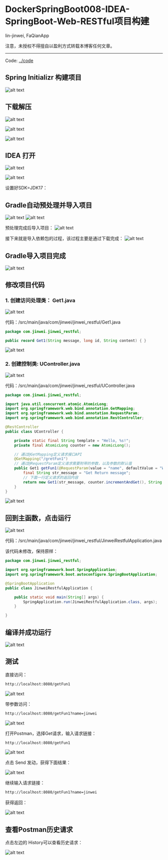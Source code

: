 # DockerSpringBoot008-IDEA-SpringBoot-Web-RESTful项目构建
lin-jinwei, FaQianApp

注意，未授权不得擅自以盈利方式转载本博客任何文章。

---

Code: [../code](../code)

## Spring Initializr 构建项目

![alt text](image-147.png)

## 下载解压

![alt text](image-148.png)

![alt text](image-149.png)

![alt text](image-150.png)

## IDEA 打开

![alt text](image-151.png)

![alt text](image-152.png)

设置好SDK=JDK17：


## Gradle自动预处理并导入项目
![alt text](image-153.png)
![alt text](image-154.png)

预处理完成后导入项目：
![alt text](image-155.png)

接下来就是导入依赖包的过程，该过程主要是通过下载完成：
![alt text](image-156.png)

## Gradle导入项目完成
![alt text](image-157.png)

## 修改项目代码


### 1. 创建访问处理类： Get1.java

![alt text](image-157.png)

代码：/src/main/java/com/jinwei/jinwei_restful/Get1.java

```java
package com.jinwei.jinwei_restful;

public record Get1(String message, long id, String content) { }
```

![alt text](image-158.png)


### 2. 创建控制类: UController.java

![alt text](image-159.png)

代码：/src/main/java/com/jinwei/jinwei_restful/UController.java

```java
package com.jinwei.jinwei_restful;

import java.util.concurrent.atomic.AtomicLong;
import org.springframework.web.bind.annotation.GetMapping;
import org.springframework.web.bind.annotation.RequestParam;
import org.springframework.web.bind.annotation.RestController;

@RestController
public class UController {

    private static final String template = "Hello, %s!";
    private final AtomicLong counter = new AtomicLong();

    // 通过@GetMapping定义请求接口API
    @GetMapping("/gretFun1")
    // 通过@RequestParam定义请求需要附带的参数，以及参数的默认值
    public Get1 getFun1(@RequestParam(value = "name", defaultValue = "World") String name) {
        final String str_message = "Get Return message";
        // 下面一行定义请求的返回内容
        return new Get1(str_message, counter.incrementAndGet(), String.format(template, name));
    }
}

```

![alt text](image-160.png)

## 回到主函数，点击运行


![alt text](image-161.png)

代码：/src/main/java/com/jinwei/jinwei_restful/JinweiRestfulApplication.java

该代码未修改，保持原样：

```java
package com.jinwei.jinwei_restful;

import org.springframework.boot.SpringApplication;
import org.springframework.boot.autoconfigure.SpringBootApplication;

@SpringBootApplication
public class JinweiRestfulApplication {

	public static void main(String[] args) {
		SpringApplication.run(JinweiRestfulApplication.class, args);
	}

}
```

## 编译并成功运行

![alt text](image-162.png)

## 测试

直接访问：

```bash
http://localhost:8080/getFun1
```
![alt text](image-163.png)

带参数访问：

```bash
http://localhost:8080/getFun1?name=jinwei
```

![alt text](image-164.png)

打开Postman，选择Get请求，输入请求链接：

```bash
http://localhost:8080/getFun1
```

![alt text](image-182.png)

点击 Send 发动，获得下面结果：

![alt text](image-183.png)

继续输入请求链接：

```bash
http://localhost:8080/getFun1?name=jinwei
```

获得返回：

![alt text](image-184.png)

## 查看Postman历史请求

点击左边的 History可以查看历史请求：

![alt text](image-185.png)
